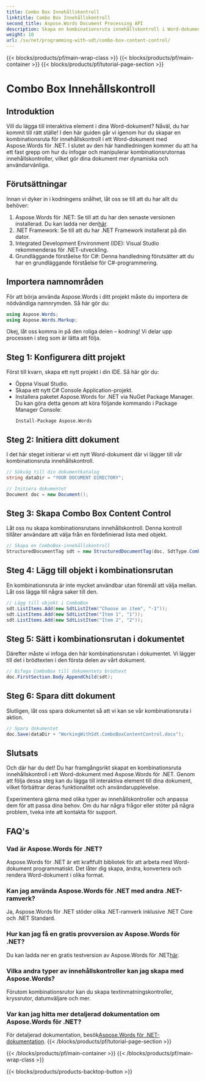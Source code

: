 ```yaml
---
title: Combo Box Innehållskontroll
linktitle: Combo Box Innehållskontroll
second_title: Aspose.Words Document Processing API
description: Skapa en kombinationsruta innehållskontroll i Word-dokument med Aspose.Words för .NET med vår detaljerade handledning. Perfekt för att förbättra ditt dokuments interaktivitet.
weight: 10
url: /sv/net/programming-with-sdt/combo-box-content-control/
---
```


{{< blocks/products/pf/main-wrap-class >}}
{{< blocks/products/pf/main-container >}}
{{< blocks/products/pf/tutorial-page-section >}}

# Combo Box Innehållskontroll

## Introduktion

Vill du lägga till interaktiva element i dina Word-dokument? Nåväl, du har kommit till rätt ställe! I den här guiden går vi igenom hur du skapar en kombinationsruta för innehållskontroll i ett Word-dokument med Aspose.Words för .NET. I slutet av den här handledningen kommer du att ha ett fast grepp om hur du infogar och manipulerar kombinationsrutornas innehållskontroller, vilket gör dina dokument mer dynamiska och användarvänliga.

## Förutsättningar

Innan vi dyker in i kodningens snålhet, låt oss se till att du har allt du behöver:

1.  Aspose.Words för .NET: Se till att du har den senaste versionen installerad. Du kan ladda ner den[här](https://releases.aspose.com/words/net/).
2. .NET Framework: Se till att du har .NET Framework installerat på din dator.
3. Integrated Development Environment (IDE): Visual Studio rekommenderas för .NET-utveckling.
4. Grundläggande förståelse för C#: Denna handledning förutsätter att du har en grundläggande förståelse för C#-programmering.

## Importera namnområden

För att börja använda Aspose.Words i ditt projekt måste du importera de nödvändiga namnrymden. Så här gör du:

```csharp
using Aspose.Words;
using Aspose.Words.Markup;
```

Okej, låt oss komma in på den roliga delen – kodning! Vi delar upp processen i steg som är lätta att följa.

## Steg 1: Konfigurera ditt projekt

Först till kvarn, skapa ett nytt projekt i din IDE. Så här gör du:

- Öppna Visual Studio.
- Skapa ett nytt C# Console Application-projekt.
- Installera paketet Aspose.Words for .NET via NuGet Package Manager. Du kan göra detta genom att köra följande kommando i Package Manager Console:
  ```
  Install-Package Aspose.Words
  ```

## Steg 2: Initiera ditt dokument

I det här steget initierar vi ett nytt Word-dokument där vi lägger till vår kombinationsruta innehållskontroll.

```csharp
// Sökväg till din dokumentkatalog
string dataDir = "YOUR DOCUMENT DIRECTORY";

// Initiera dokumentet
Document doc = new Document();
```

## Steg 3: Skapa Combo Box Content Control

Låt oss nu skapa kombinationsrutans innehållskontroll. Denna kontroll tillåter användare att välja från en fördefinierad lista med objekt.

```csharp
// Skapa en ComboBox-innehållskontroll
StructuredDocumentTag sdt = new StructuredDocumentTag(doc, SdtType.ComboBox, MarkupLevel.Block);
```

## Steg 4: Lägg till objekt i kombinationsrutan

En kombinationsruta är inte mycket användbar utan föremål att välja mellan. Låt oss lägga till några saker till den.

```csharp
// Lägg till objekt i ComboBox
sdt.ListItems.Add(new SdtListItem("Choose an item", "-1"));
sdt.ListItems.Add(new SdtListItem("Item 1", "1"));
sdt.ListItems.Add(new SdtListItem("Item 2", "2"));
```

## Steg 5: Sätt i kombinationsrutan i dokumentet

Därefter måste vi infoga den här kombinationsrutan i dokumentet. Vi lägger till det i brödtexten i den första delen av vårt dokument.

```csharp
// Bifoga ComboBox till dokumentets brödtext
doc.FirstSection.Body.AppendChild(sdt);
```

## Steg 6: Spara ditt dokument

Slutligen, låt oss spara dokumentet så att vi kan se vår kombinationsruta i aktion.

```csharp
// Spara dokumentet
doc.Save(dataDir + "WorkingWithSdt.ComboBoxContentControl.docx");
```

## Slutsats

Och där har du det! Du har framgångsrikt skapat en kombinationsruta innehållskontroll i ett Word-dokument med Aspose.Words för .NET. Genom att följa dessa steg kan du lägga till interaktiva element till dina dokument, vilket förbättrar deras funktionalitet och användarupplevelse.

Experimentera gärna med olika typer av innehållskontroller och anpassa dem för att passa dina behov. Om du har några frågor eller stöter på några problem, tveka inte att kontakta för support.

## FAQ's

### Vad är Aspose.Words för .NET?
Aspose.Words för .NET är ett kraftfullt bibliotek för att arbeta med Word-dokument programmatiskt. Det låter dig skapa, ändra, konvertera och rendera Word-dokument i olika format.

### Kan jag använda Aspose.Words för .NET med andra .NET-ramverk?
Ja, Aspose.Words för .NET stöder olika .NET-ramverk inklusive .NET Core och .NET Standard.

### Hur kan jag få en gratis provversion av Aspose.Words för .NET?
 Du kan ladda ner en gratis testversion av Aspose.Words för .NET[här](https://releases.aspose.com/).

### Vilka andra typer av innehållskontroller kan jag skapa med Aspose.Words?
Förutom kombinationsrutor kan du skapa textinmatningskontroller, kryssrutor, datumväljare och mer.

### Var kan jag hitta mer detaljerad dokumentation om Aspose.Words för .NET?
 För detaljerad dokumentation, besök[Aspose.Words för .NET-dokumentation](https://reference.aspose.com/words/net/).
{{< /blocks/products/pf/tutorial-page-section >}}

{{< /blocks/products/pf/main-container >}}
{{< /blocks/products/pf/main-wrap-class >}}

{{< blocks/products/products-backtop-button >}}
